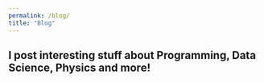 ```yaml
---
permalink: /blog/
title: "Blog"
---
```


## I post interesting stuff about Programming, Data Science, Physics and more! 